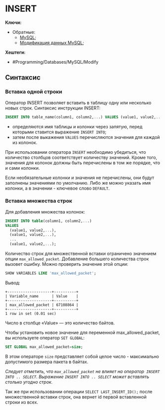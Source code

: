 
# INSERT

**Ключи:**
- Обратные:
	- [MySQL](MySQL);
	- [Модификация данных MySQL](mysql-modifying-data);

**Хештеги:** 
- #Programming/Databases/MySQL/Modify

## Синтаксис

### Вставка одной строки

Оператор INSERT позволяет вставить в таблицу одну или несколько новых строк. Синтаксис инструкции INSERT:

```sql
INSERT INTO table_name(column1, column2,...) VALUES (value1, value2,...);
```

- определяются имя таблицы и колонки через запятую, перед которыми ставится выражение `INSERT INTO`;
- затем после выкажения `VALUES` перечисляются значения для каждой из колонок.


При использовании оператора `INSERT` необходимо убедиться, что количество столбцов соответствует количеству значений. Кроме того, значения для колонок должны быть перечислены в том же порядке, что и сами колонки.

Если необязательные колонки и значения не перечислены, они будут заполнены значениями по умолчанию. Либо же можно указать имя колонки, а в значении - ключевое слово `DEFAULT`.

### Вставка множества строк

Для добавления множества колонок:

```sql
INSERT INTO table(column1, column2,...) 
VALUES 
  (value1, value2,...), 
  (value1, value2,...), 
  ...
  (value1, value2,...);
```

Количество строк для множественной вставки ограничено значением опции `max_allowed_packet`. Добавление большего количества строк вызовет ошибку. Можно проверить значение этой опции:

```sql
SHOW VARIABLES LIKE 'max_allowed_packet';
```

Вывод:

```shell
+--------------------+----------+
| Variable_name      | Value    |
+--------------------+----------+
| max_allowed_packet | 67108864 |
+--------------------+----------+
1 row in set (0.01 sec)
```

Число в столбце «Value» — это количество байтов.

Чтобы установить новое значение для переменной max_allowed_packet, вы используете оператор `SET GLOBAL`:

```sql
SET GLOBAL max_allowed_packet=size;
```

В этом операторе `size` представляет собой целое число - максимально допустимого размера пакета в байтах.

*Следует отметить, что `max_allowed_packet` не влияет на оператор` INSERT INTO .. ​​SELECT`. Выражение `INSERT INTO .. ​​SELECT` может вставлять столько угодно строк.*

Так же при использовании операции `SELECT LAST_INSERT_ID();` после множественной вставки строк, она вернет id первой вставленной строки из всех.

